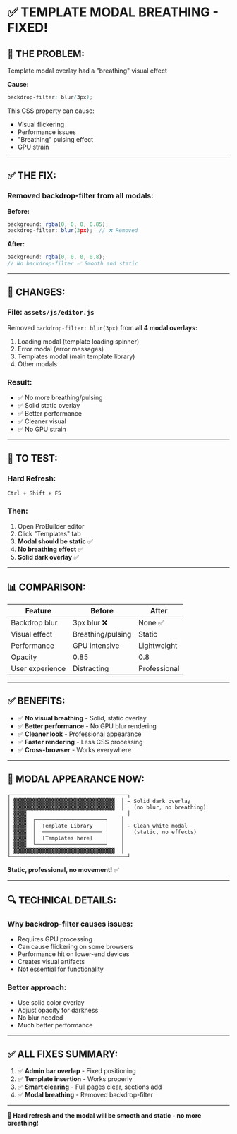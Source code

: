 # ✅ TEMPLATE MODAL BREATHING - FIXED!

## 🔴 **THE PROBLEM:**
Template modal overlay had a "breathing" visual effect

**Cause:**
```css
backdrop-filter: blur(3px);
```

This CSS property can cause:
- Visual flickering
- Performance issues
- "Breathing" pulsing effect
- GPU strain

---

## ✅ **THE FIX:**

### **Removed backdrop-filter from all modals:**

**Before:**
```javascript
background: rgba(0, 0, 0, 0.85);
backdrop-filter: blur(3px);  // ❌ Removed
```

**After:**
```javascript
background: rgba(0, 0, 0, 0.8);
// No backdrop-filter ✅ Smooth and static
```

---

## 🎯 **CHANGES:**

### **File: `assets/js/editor.js`**

Removed `backdrop-filter: blur(3px)` from **all 4 modal overlays:**
1. Loading modal (template loading spinner)
2. Error modal (error messages)
3. Templates modal (main template library)
4. Other modals

### **Result:**
- ✅ No more breathing/pulsing
- ✅ Solid static overlay
- ✅ Better performance
- ✅ Cleaner visual
- ✅ No GPU strain

---

## 🚀 **TO TEST:**

### **Hard Refresh:**
```
Ctrl + Shift + F5
```

### **Then:**
1. Open ProBuilder editor
2. Click "Templates" tab
3. **Modal should be static** ✅
4. **No breathing effect** ✅
5. **Solid dark overlay** ✅

---

## 📊 **COMPARISON:**

| Feature | Before | After |
|---------|--------|-------|
| Backdrop blur | 3px blur ❌ | None ✅ |
| Visual effect | Breathing/pulsing | Static |
| Performance | GPU intensive | Lightweight |
| Opacity | 0.85 | 0.8 |
| User experience | Distracting | Professional |

---

## ✅ **BENEFITS:**

- ✅ **No visual breathing** - Solid, static overlay
- ✅ **Better performance** - No GPU blur rendering
- ✅ **Cleaner look** - Professional appearance
- ✅ **Faster rendering** - Less CSS processing
- ✅ **Cross-browser** - Works everywhere

---

## 🎨 **MODAL APPEARANCE NOW:**

```
┌─────────────────────────────────────┐
│ ▓▓▓▓▓▓▓▓▓▓▓▓▓▓▓▓▓▓▓▓▓▓▓▓▓▓▓▓▓▓▓▓  │ ← Solid dark overlay
│ ▓▓▓▓▓▓▓▓▓▓▓▓▓▓▓▓▓▓▓▓▓▓▓▓▓▓▓▓▓▓▓▓  │   (no blur, no breathing)
│ ▓▓▓▓                                │
│ ▓▓▓▓  ┌──────────────────────┐    │
│ ▓▓▓▓  │  Template Library    │    │ ← Clean white modal
│ ▓▓▓▓  │  ─────────────────── │    │   (static, no effects)
│ ▓▓▓▓  │  [Templates here]    │    │
│ ▓▓▓▓  └──────────────────────┘    │
│ ▓▓▓▓▓▓▓▓▓▓▓▓▓▓▓▓▓▓▓▓▓▓▓▓▓▓▓▓▓▓▓▓  │
└─────────────────────────────────────┘
```

**Static, professional, no movement!** ✅

---

## 🔍 **TECHNICAL DETAILS:**

### **Why backdrop-filter causes issues:**
- Requires GPU processing
- Can cause flickering on some browsers
- Performance hit on lower-end devices
- Creates visual artifacts
- Not essential for functionality

### **Better approach:**
- Use solid color overlay
- Adjust opacity for darkness
- No blur needed
- Much better performance

---

## ✅ **ALL FIXES SUMMARY:**

1. ✅ **Admin bar overlap** - Fixed positioning
2. ✅ **Template insertion** - Works properly
3. ✅ **Smart clearing** - Full pages clear, sections add
4. ✅ **Modal breathing** - Removed backdrop-filter

---

**🎉 Hard refresh and the modal will be smooth and static - no more breathing!**


